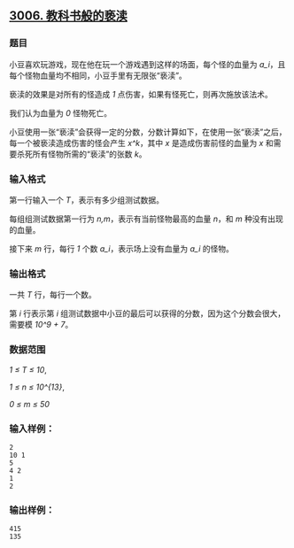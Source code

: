 ## [3006. 教科书般的亵渎](https://www.acwing.com/problem/content/3009/)

### 题目

小豆喜欢玩游戏，现在他在玩一个游戏遇到这样的场面，每个怪的血量为 *a_i*，且每个怪物血量均不相同，小豆手里有无限张“亵渎”。

亵渎的效果是对所有的怪造成 *1* 点伤害，如果有怪死亡，则再次施放该法术。

我们认为血量为 *0* 怪物死亡。

小豆使用一张“亵渎”会获得一定的分数，分数计算如下，在使用一张“亵渎”之后，每一个被亵渎造成伤害的怪会产生 *x^k*，其中 *x* 是造成伤害前怪的血量为 *x* 和需要杀死所有怪物所需的“亵渎”的张数 *k*。

### 输入格式

第一行输入一个 *T*，表示有多少组测试数据。

每组组测试数据第一行为 *n,m*，表示有当前怪物最高的血量 *n*，和 *m* 种没有出现的血量。

接下来 *m* 行，每行 *1* 个数 *a_i*，表示场上没有血量为 *a_i* 的怪物。

### 输出格式

一共 *T* 行，每行一个数。

第 *i* 行表示第 *i* 组测试数据中小豆的最后可以获得的分数，因为这个分数会很大，需要模 *10^9 + 7*。

### 数据范围

*1 ≤ T ≤ 10*,

*1 ≤ n ≤ 10^{13}*,

*0 ≤ m ≤ 50*

### 输入样例：

```
2
10 1
5
4 2
1
2
```

### 输出样例：

```
415
135
```
